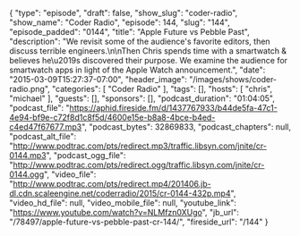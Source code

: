 {
  "type": "episode",
  "draft": false,
  "show_slug": "coder-radio",
  "show_name": "Coder Radio",
  "episode": 144,
  "slug": "144",
  "episode_padded": "0144",
  "title": "Apple Future vs Pebble Past",
  "description": "We revisit some of the audience's favorite editors, then discuss terrible engineers.\n\nThen Chris spends time with a smartwatch & believes he\u2019s discovered their purpose. We examine the audience for smartwatch apps in light of the Apple Watch announcement.",
  "date": "2015-03-09T15:27:37-07:00",
  "header_image": "/images/shows/coder-radio.png",
  "categories": [
    "Coder Radio"
  ],
  "tags": [],
  "hosts": [
    "chris",
    "michael"
  ],
  "guests": [],
  "sponsors": [],
  "podcast_duration": "01:04:05",
  "podcast_file": "https://aphid.fireside.fm/d/1437767933/b44de5fa-47c1-4e94-bf9e-c72f8d1c8f5d/4600e15e-b8a8-4bce-b4ed-c4ed47f67677.mp3",
  "podcast_bytes": 32869833,
  "podcast_chapters": null,
  "podcast_alt_file": "http://www.podtrac.com/pts/redirect.mp3/traffic.libsyn.com/jnite/cr-0144.mp3",
  "podcast_ogg_file": "http://www.podtrac.com/pts/redirect.ogg/traffic.libsyn.com/jnite/cr-0144.ogg",
  "video_file": "http://www.podtrac.com/pts/redirect.mp4/201406.jb-dl.cdn.scaleengine.net/coderradio/2015/cr-0144-432p.mp4",
  "video_hd_file": null,
  "video_mobile_file": null,
  "youtube_link": "https://www.youtube.com/watch?v=NLMfzn0XUgo",
  "jb_url": "/78497/apple-future-vs-pebble-past-cr-144/",
  "fireside_url": "/144"
}

